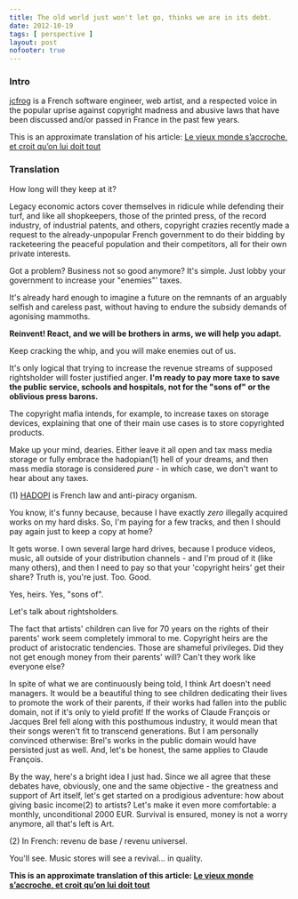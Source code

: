 ```yaml
---
title: The old world just won't let go, thinks we are in its debt.
date: 2012-10-19
tags: [ perspective ]
layout: post
nofooter: true
---
```


### Intro

[jcfrog][jcfrog] is a French software engineer, web artist, and a respected voice in the
popular uprise against copyright madness and abusive laws that have been
discussed and/or passed in France in the past few years.

[jcfrog]: https://twitter.com/jcfrog

This is an approximate translation of his article: [Le vieux monde s’accroche,
et croit qu’on lui doit tout](http://jcfrog.com/blog/le-vieux-monde-saccroche-et-croit-quon-lui-doit-tout/)

### Translation

How long will they keep at it?

Legacy economic actors cover themselves in ridicule while defending their turf,
and like all shopkeepers, those of the printed press, of the record industry, of
industrial patents, and others, copyright crazies recently made a request to the
already-unpopular French government to do their bidding by racketeering the peaceful
population and their competitors, all for their own private interests.

Got a problem? Business not so good anymore? It's simple. Just lobby your
government to increase your "enemies"' taxes.

It's already hard enough to imagine a future on the remnants of an arguably
selfish and careless past, without having to endure the subsidy demands of
agonising mammoths.

**Reinvent! React, and we will be brothers in arms, we will help you adapt.**

Keep cracking the whip, and you will make enemies out of us.

It's only logical that trying to increase the revenue streams of supposed
rightsholder will foster justified anger. **I'm ready to pay more taxe to save
the public service, schools and hospitals, not for the "sons of" or the oblivious
press barons.**

The copyright mafia intends, for example, to increase taxes on storage devices,
explaining that one of their main use cases is to store copyrighted products.

Make up your mind, dearies. Either leave it all open and tax mass media storage
or fully embrace the hadopian(1) hell of your dreams, and then mass media
storage is considered *pure* - in which case, we don't want to hear about any
taxes.

(1) [HADOPI](http://en.wikipedia.org/wiki/HADOPI_law) is French law and anti-piracy organism.

You know, it's funny because, because I have exactly *zero* illegally acquired
works on my hard disks. So, I'm paying for a few tracks, and then I should pay
again just to keep a copy at home?

It gets worse. I own several large hard drives, because I produce videos, music,
all outside of your distribution channels - and I'm proud of it (like many
others), and then I need to pay so that your 'copyright heirs' get their share?
Truth is, you're just. Too. Good.

Yes, heirs. Yes, "sons of".

Let's talk about rightsholders.

The fact that artists' children can live for 70 years on the rights of their
parents' work seem completely immoral to me. Copyright heirs are the
product of aristocratic tendencies. Those are shameful privileges. Did they not
get enough money from their parents' will? Can't they work like everyone else?

In spite of what we are continuously being told, I think Art doesn't need
managers. It would be a beautiful thing to see children dedicating their lives
to promote the work of their parents, if their works had fallen into the public
domain, not if it's only to yield profit! If the works of Claude François or
Jacques Brel fell along with this posthumous industry, it would mean that their
songs weren't fit to transcend generations. But I am personally convinced
otherwise: Brel's works in the public domain would have persisted just as well.
And, let's be honest, the same applies to Claude François.

By the way, here's a bright idea I just had. Since we all agree that these
debates have, obviously, one and the same objective - the greatness and support
of Art itself, let's get started on a prodigious adventure: how about giving 
basic income(2) to artists? Let's make it even more comfortable: a monthly,
unconditional 2000 EUR. Survival is ensured, money is not a worry anymore, all
that's left is Art.

(2) In French: revenu de base / revenu universel.

You'll see. Music stores will see a revival... in quality.

**This is an approximate translation of this article: [Le vieux monde s’accroche,
et croit qu’on lui doit tout](http://jcfrog.com/blog/le-vieux-monde-saccroche-et-croit-quon-lui-doit-tout/)**

